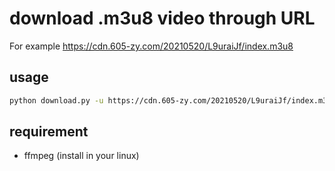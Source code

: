 # download .m3u8 video through URL

For example https://cdn.605-zy.com/20210520/L9uraiJf/index.m3u8

## usage
```bash
python download.py -u https://cdn.605-zy.com/20210520/L9uraiJf/index.m3u8 -n "output.mp4"
```
## requirement
- ffmpeg (install in your linux)
